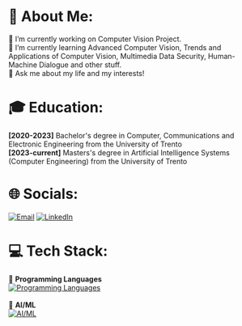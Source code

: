 # 💫 About Me:
🔭 I’m currently working on Computer Vision Project.<br>🌱 I’m currently learning Advanced Computer Vision, Trends and Applications of Computer Vision, Multimedia Data Security, Human-Machine Dialogue and other stuff.<br>💬 Ask me about my life and my interests!

# 🎓 Education:
**[2020-2023]** Bachelor's degree in Computer, Communications and Electronic Engineering from the University of Trento<br>
**[2023-current]** Masters's degree in Artificial Intelligence Systems (Computer Engineering) from the University of Trento 

# 🌐 Socials:
[![Email](https://go-skill-icons.vercel.app/api/icons?theme=light&i=gmail)](mailto:pietro.bologna2001@gmail.com)
[![LinkedIn](https://go-skill-icons.vercel.app/api/icons?theme=light&i=linkedin)](https://linkedin.com/in/pietro-bologna-566a27184)

# 💻 Tech Stack:
🐍 **Programming Languages**<br>
[![Programming Languages](https://skillicons.dev/icons?theme=dark&i=python,c,cpp,js,bash)]()
<br><br>🤖 **AI/ML**<br>
[![AI/ML](https://skillicons.dev/icons?theme=dark&i=opencv,pytorch,matplotlib)]()

<!--
🐍 **Programming Languages**<br>
![C](https://img.shields.io/badge/c-%2300599C.svg?style=flat-square&logo=c&logoColor=white)
![C++](https://img.shields.io/badge/c++-%2300599C.svg?style=flat-square&logo=c%2B%2B&logoColor=white) 
![JavaScript](https://img.shields.io/badge/javascript-%23323330.svg?style=flat-square&logo=javascript&logoColor=%23F7DF1E) 
![Python](https://img.shields.io/badge/python-3670A0?style=flat-square&logo=python&logoColor=ffdd54) 
![Shell Script](https://img.shields.io/badge/shell_script-%23121011.svg?style=flat-square&logo=gnu-bash&logoColor=white) 
<br><br>🤖 **AI/ML**<br>
![Matplotlib](https://img.shields.io/badge/Matplotlib-%23ffffff.svg?style=flat-square&logo=Matplotlib&logoColor=black) 
![NumPy](https://img.shields.io/badge/numpy-%23013243.svg?style=flat-square&logo=numpy&logoColor=white) 
![PyTorch](https://img.shields.io/badge/PyTorch-%23EE4C2C.svg?style=flat-square&logo=PyTorch&logoColor=white) 
![OpenCV](https://img.shields.io/badge/opencv-%23white.svg?style=flat-square&logo=opencv&logoColor=white) 
-->

<!--
<picture>
  <source media="(prefers-color-scheme: dark)" srcset="https://github.com/christiansassi/christiansassi/blob/output/github-contribution-grid-snake-dark.svg" />
  <source media="(prefers-color-scheme: light)" srcset="https://github.com/christiansassi/christiansassi/blob/output/github-contribution-grid-snake.svg" />
  <img alt="github-snake" src="github-snake.svg" />
</picture>
-->

<!--
# 📊 GitHub Stats:
![](https://github-readme-stats.vercel.app/api?username=bolognapietro&theme=merko&hide_border=true&include_all_commits=true&count_private=true)<br/>
![](https://github-readme-streak-stats.herokuapp.com/?user=bolognapietro&theme=merko&hide_border=true)<br/>
![](https://github-readme-stats.vercel.app/api/top-langs/?username=bolognapietro&theme=merko&hide_border=true&include_all_commits=true&count_private=true&layout=compact)

---
[![](https://visitcount.itsvg.in/api?id=bolognapietro&icon=0&color=1)](https://visitcount.itsvg.in)
-->
<!-- Proudly created with GPRM ( https://gprm.itsvg.in ) -->
